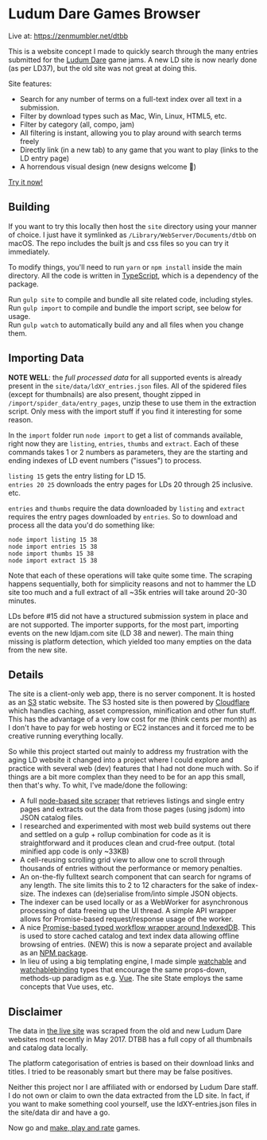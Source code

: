Ludum Dare Games Browser
========================

Live at: https://zenmumbler.net/dtbb

This is a website concept I made to quickly search through the many entries submitted for
the [Ludum Dare][ld] game jams. A new LD site is now nearly done (as per LD37), but the old
site was not great at doing this.

Site features:

* Search for any number of terms on a full-text index over all text in a submission.
* Filter by download types such as Mac, Win, Linux, HTML5, etc.
* Filter by category (all, compo, jam)
* All filtering is instant, allowing you to play around with search terms freely
* Directly link (in a new tab) to any game that you want to play (links to the LD entry page)
* A horrendous visual design (new designs welcome :stars:)

[Try it now!][dtbb]


Building
--------

If you want to try this locally then host the `site` directory using your manner of choice.
I just have it symlinked as `/Library/WebServer/Documents/dtbb` on macOS. The repo includes
the built js and css files so you can try it immediately.

To modify things, you'll need to run `yarn` or `npm install` inside the main directory.
All the code is written in [TypeScript][ts], which is a dependency of the package.

Run `gulp site` to compile and bundle all site related code, including styles.<br>
Run `gulp import` to compile and bundle the import script, see below for usage.<br>
Run `gulp watch` to automatically build any and all files when you change them.


Importing Data
--------------

**NOTE WELL**: the _full processed data_ for all supported events is already present in the
`site/data/ldXY_entries.json` files. All of the spidered files (except for thumbnails) are
also present, thought zipped in `/import/spider_data/entry_pages`, unzip these to use them
in the extraction script. Only mess with the import stuff if you find it interesting for some
reason. 

In the `import` folder run `node import` to get a list of commands available, right now they
are `listing`, `entries`, `thumbs` and `extract`. Each of these commands takes 1 or 2 numbers
as parameters, they are the starting and ending indexes of LD event numbers ("issues") to
process.

`listing 15` gets the entry listing for LD 15.<br>
`entries 20 25` downloads the entry pages for LDs 20 through 25 inclusive.<br>
etc.

`entries` and `thumbs` require the data downloaded by `listing` and `extract` requires the
entry pages downloaded by `entries`. So to download and process all the data you'd do
something like:

    node import listing 15 38
    node import entries 15 38
    node import thumbs 15 38
    node import extract 15 38

Note that each of these operations will take quite some time. The scraping happens
sequentially, both for simplicity reasons and not to hammer the LD site too much and a
full extract of all ~35k entries will take around 20-30 minutes.

LDs before #15 did not have a structured submission system in place and are not supported.
The importer supports, for the most part, importing events on the new ldjam.com site
(LD 38 and newer). The main thing missing is platform detection, which yielded too many
empties on the data from the new site.


Details
-------

The site is a client-only web app, there is no server component. It is hosted as an [S3][s3]
static website. The S3 hosted site is then powered by [Cloudflare][cf] which handles caching,
asset compression, minification and other fun stuff. This has the advantage of a very low
cost for me (think cents per month) as I don't have to pay for web hosting or EC2 instances
and it forced me to be creative running everything locally.

So while this project started out mainly to address my frustration with the aging LD website
it changed into a project where I could explore and practice with several web (dev) features
that I had not done much with. So if things are a bit more complex than they need to be for
an app this small, then that's why. To whit, I've made/done the following:

- A full [node-based site scraper][scrape] that retrieves listings and single entry pages
  and extracts out the data from those pages (using jsdom) into JSON catalog files.
- I researched and experimented with most web build systems out there and settled on a
  gulp + rollup combination for code as it is straightforward and it produces clean and
  crud-free output. (total minified app code is only ~33KB)
- A cell-reusing scrolling grid view to allow one to scroll through thousands of entries
  without the performance or memory penalties.
- An on-the-fly fulltext search component that can search for ngrams of any length. The
  site limits this to 2 to 12 characters for the sake of index-size. The indexes can
  (de)serialise from/into simple JSON objects.
- The indexer can be used locally or as a WebWorker for asynchronous processing of data
  freeing up the UI thread. A simple API wrapper allows for Promise-based request/response
  usage of the worker.
- A nice [Promise-based typed workflow wrapper around IndexedDB][pdb]. This is used to store
  cached catalog and text index data allowing offline browsing of entries. (NEW) this
  is now a separate project and available as an [NPM package][pdbnpm].
- In lieu of using a big templating engine, I made simple [watchable][ww] and
  [watchablebinding][wb] types that encourage the same props-down, methods-up paradigm as
  e.g. [Vue][vue]. The site State employs the same concepts that Vue uses, etc.


Disclaimer
----------

The data in [the live site][dtbb] was scraped from the old and new Ludum Dare websites
most recently in May 2017. DTBB has a full copy of all thumbnails and catalog data
locally.

The platform categorisation of entries is based on their download links and titles.
I tried to be reasonably smart but there may be false positives.

Neither this project nor I are affiliated with or endorsed by Ludum Dare staff. I do
not own or claim to own the data extracted from the LD site. In fact, if you want to make
something cool yourself, use the ldXY-entries.json files in the site/data dir and have
a go.

Now go and [make, play and rate][ld] games.

[dtbb]: https://zenmumbler.net/dtbb/
[ld]: http://ldjam.com/
[pdb]: https://github.com/zenmumbler/promised-db
[pdbnpm]: https://www.npmjs.com/package/promised-db
[ww]: https://github.com/zenmumbler/dtbb/blob/master/src/lib/watchable.ts
[wb]: https://github.com/zenmumbler/dtbb/blob/master/src/app/watchablebinding.ts
[scrape]: https://github.com/zenmumbler/dtbb/tree/master/src/import
[s3]: https://aws.amazon.com/s3/
[cf]: https://www.cloudflare.com/
[vue]: http://vuejs.org/
[ts]: http://www.typescriptlang.org/
